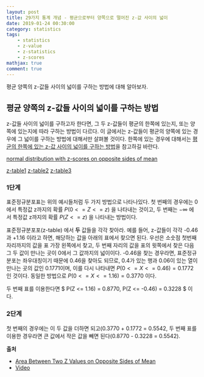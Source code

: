 ```yaml
---
layout: post
title: 29가지 통계 개념 - 평균으로부터 양쪽으로 떨어진 z-값 사이의 넓이
date: 2019-01-24 00:30:00
category: statistics
tags:
    - statistics
    - z-value
    - z-statistics
    - z-scores
mathjax: true
comment: true
---
```


평균 양쪽의 z-값들 사이의 넓이를 구하는 방법에 대해 알아보자.

## 평균 양쪽의 z-값들 사이의 넓이를 구하는 방법

z-값들 사이의 넓이를 구하고자 한다면, 그 두 z-값들이 평균의 한쪽에 있는지, 또는 양쪽에 있는지에 따라 구하는 방법이 다르다.
이 글에서는 z-값들이 평균의 양쪽에 있는 경우에 그 넓이를 구하는 방법에 대해서만 살펴볼 것이다.
한쪽에 있는 경우에 대해서는 [평균의 한쪽에 있는 z-값 사이의 넓이를 구하는 방법](https://www.statisticshowto.datasciencecentral.com/how-to-find-the-area-between-two-z-scores-on-one-side-of-the-mean/)을 참고하길 바란다.

[normal distribution with z-scores on opposite sides of mean](https://www.statisticshowto.datasciencecentral.com/wp-content/uploads/2009/08/normal-distribution-opposite-side-of-mean-300x123.png)

[z-table1](http://statcalculators.com/wp-content/uploads/2018/02/z-score-02.png)
[z-table2](https://www.dummies.com/wp-content/uploads/451654.image0.jpg)
[z-table3](https://www.dummies.com/wp-content/uploads/451655.image1.jpg)
### 1단계

표준정규분포표는 위의 예시들처럼 두 가지 방법으로 나타나있다.
첫 번째의 경우에는 0에서 특정값 z까지의 확률 $P(0 <= Z <= z)$ 을 나타내는 것이고,
두 번째는 $-\infty$ 에서 특정값 z까지의 확률 $P(Z <= z)$ 을 나타내는 방법이다.

표준정규분포포(z-table) 에서 **두** 값들을 각각 찾아라.
예를 들어, z-값들이 각각 -0.46 과 +1.16 이라고 하면, 해당하는 값을 아래의 표에서 찾으면 된다.
우선은 소숫점 첫번째 자리까지의 값을 표 가장 왼쪽에서 찾고, 두 번째 자리의 값을 표의 윗쪽에서 찾은 다음
그 두 값이 만나는 곳이 0에서 그 값까지의 넓이이다.
-0.46을 찾는 경우라면, 표준정규분포는 좌우대칭이기 때문에 0.46을 찾아도 되므로,
0.4가 있는 행과 0.06이 있는 열이 만나는 곳의 값인 0.1771이며,
이를 다시 나타내면 $P(0 <= X <= 0.46) = 0.1772$ 인 것이다.
동일한 방법으로 $P(0 <= X <= 1.16) = 0.3770$ 이다.

두 번째 표를 이용한다면 $ P(Z <= 1.16) = 0.8770, P(Z <= -0.46) = 0.3228 $ 이다.

### 2단계

첫 번째의 경우에는 이 두 값을 더하면 되고(0.3770 + 0.1772 = 0.5542,
두 번째 표를 이용한 경우라면 큰 값에서 작은 값을 빼면 된다(0.8770 - 0.3228 = 0.5542).

**출처**

* [Area Between Two Z Values on Opposite Sides of Mean](https://www.statisticshowto.datasciencecentral.com/area-between-two-z-values/)
* [Video](https://youtu.be/UukxPVdAzLo)
